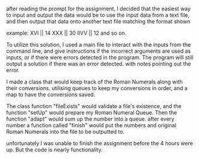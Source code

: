 after reading the prompt for the assignment, I decided that the easiest way to input and output the data would be
to use the input data from a text file, and then output that data onto another text file matching the format shown

example:
    XVI || 14
    XXX || 30
    IIVV || 12
    and so on.

To utilize this solution, I used a main file to interact with the inputs from the command line, and give
instructions if the incorrect arguments are used as inputs, or if there were errors detected in the program.
The program will still output a solution if there was an error detected. with notes pointing out the error.

I made a class that would keep track of the Roman Numerals along with their conversions. utilising queues to keep my
conversions in order, and a map to have the conversions saved.

The class function "fileExists" would validate a file's existence, and the function "setUp" would prepare my Roman
Numeral Queue. Then the function "adapt" would sum up the number into a queue. after every number a function called
"finish" would put the numbers and original Roman Numerals into the file to be outputted to.

unfortunately I was unable to finish the assignment before the 4 hours were up. But the code is nearly functionality.
